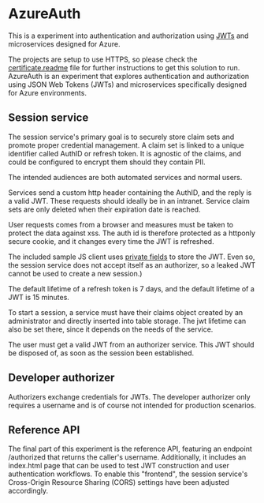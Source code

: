 # AzureAuth
This is a experiment into authentication and authorization using [JWTs](https://jwt.io/) and microservices designed for Azure.

The projects are setup to use HTTPS, so please check the [certificate.readme](certificate.readme) file for further instructions to get this solution to run.
AzureAuth is an experiment that explores authentication and authorization using JSON Web Tokens (JWTs) and microservices specifically designed for Azure environments.

## Session service
The session service's primary goal is to securely store claim sets and promote proper credential management. A claim set is linked to a unique identifier called AuthID or refresh token. It is agnostic of the claims, and could be configured to encrypt them should they contain PII.

The intended audiences are both automated services and normal users.

Services send a custom http header containing the AuthID, and the reply is a valid JWT. These requests should ideally be in an intranet. Service claim sets are only deleted when their expiration date is reached.

User requests comes from a browser and measures must be taken to protect the data against xss.
The auth id is therefore protected as a httponly secure cookie, and it changes every time the JWT is refreshed.

The included sample JS client uses [private fields](https://developer.mozilla.org/en-US/docs/Web/JavaScript/Guide/Using_Classes#private_fields) to store the JWT. Even so, the session service does not accept itself as an authorizer, so a leaked JWT cannot be used to create a new session.)

The default lifetime of a refresh token is 7 days, and the default lifetime of a JWT is 15 minutes. 

To start a session, a service must have their claims object created by an administrator and directly inserted into table storage. The jwt lifetime can also be set there, since it depends on the needs of the service.

The user must get a valid JWT from an authorizer service. This JWT should be disposed of, as soon as the session been established.

## Developer authorizer
Authorizers exchange credentials for JWTs. The developer authorizer only requires a username and is of course not intended for production scenarios.

## Reference API
The final part of this experiment is the reference API, featuring an endpoint /authorized that returns the caller's username. Additionally, it includes an index.html page that can be used to test JWT construction and user authentication workflows. To enable this "frontend", the session service's Cross-Origin Resource Sharing (CORS) settings have been adjusted accordingly.
